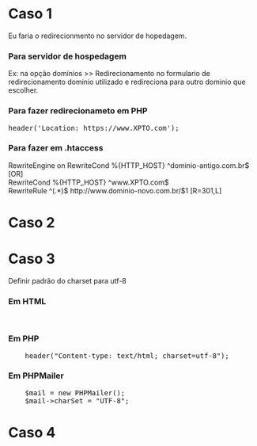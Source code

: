 <h1> Caso 1</h1>

Eu faria o redirecionmento no servidor de hopedagem. <br>
<h3>Para servidor de hospedagem</h3>
Ex: na opção domínios >> Redirecionamento 
no formulario de redirecionamento dominio utilizado e redireciona para outro dominio que escolher.

<h3>Para fazer redirecionameto em PHP</h3> 
<pre>
header('Location: https://www.XPTO.com');
</pre>
<h3>Para fazer em .htaccess</h3>
 RewriteEngine on
 RewriteCond %{HTTP_HOST} ^dominio-antigo.com.br$ [OR]<br>
 RewriteCond %{HTTP_HOST} ^www.XPTO.com$<br>
 RewriteRule ^(.*)$ http://www.dominio-novo.com.br/$1 [R=301,L]<br>

<h1> Caso 2</h1>
<h1> Caso 3</h1>
   Definir padrão do charset para utf-8
<h3>Em HTML</h3>
<pre>
    <meta charset="utf-8"/>
</pre>
<h3>Em PHP</h3>
<pre>
    header("Content-type: text/html; charset=utf-8");
</pre>
<h3>Em PHPMailer</h3>

<pre>
    $mail = new PHPMailer(); 
    $mail->charSet = "UTF-8";
</pre>

<h1> Caso 4</h1>
